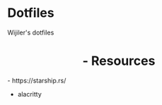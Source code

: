 # Dotfiles
Wijiler's dotfiles
<h1 align="center"> - Resources </h1>
- https://starship.rs/

- alacritty
